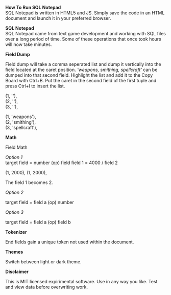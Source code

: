 **How To Run SQL Notepad**<br>
SQL Notepad is written in HTML5 and JS. Simply save the code in an HTML document and launch it in your preferred browser.


**SQL Notepad**<br>
SQL Notepad came from text game development and working with SQL files over a long period of time. Some of these operations that once took hours will now take minutes.

**Field Dump**<br>

Field dump will take a comma seperated list and dump it vertically into the field located at the caret position.
*'weapons, smithing, spellcraft'* can be dumped into that second field. Highlight the list and add it to the Copy Board with Ctrl+B. Put the caret in the second field of the first tuple and press Ctrl+I to insert the list.

(1, ''),<br>
(2, ''),<br>
(3, ''),<br>

(1, 'weapons'),<br>
(2, 'smithing'),<br>
(3, 'spellcraft'),<br>

**Math**<br>

Field Math

*Option 1*<br>
target field = number (op) field
field 1 = 4000 / field 2

(1, 2000),
(1, 2000),

The field 1 becomes 2.

*Option 2*<br>

target field = field a (op) number

*Option 3*<br>

target field = field a (op) field b

**Tokenizer** <br>

End fields gain a unique token not used within the document.

**Themes** <br>

Switch between light or dark theme.

**Disclaimer** <br>

This is MIT licensed expirimental software. Use in any way you like. Test and view data before overwriting work.
